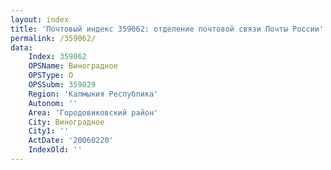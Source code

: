 ```yaml
---
layout: index
title: 'Почтовый индекс 359062: отделение почтовой связи Почты России'
permalink: /359062/
data:
    Index: 359062
    OPSName: Виноградное
    OPSType: О
    OPSSubm: 359029
    Region: 'Калмыкия Республика'
    Autonom: ''
    Area: 'Городовиковский район'
    City: Виноградное
    City1: ''
    ActDate: '20060220'
    IndexOld: ''
---
```

